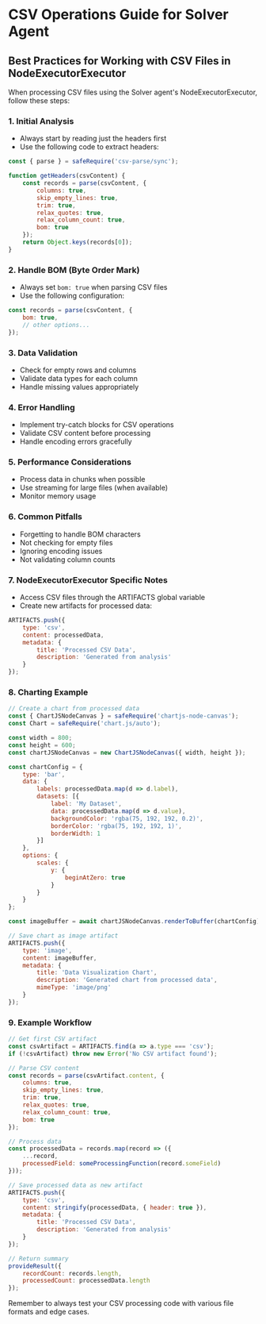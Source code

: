# CSV Operations Guide for Solver Agent

## Best Practices for Working with CSV Files in NodeExecutorExecutor

When processing CSV files using the Solver agent's NodeExecutorExecutor, follow these steps:

### 1. Initial Analysis
- Always start by reading just the headers first
- Use the following code to extract headers:
```javascript
const { parse } = safeRequire('csv-parse/sync');

function getHeaders(csvContent) {
    const records = parse(csvContent, {
        columns: true,
        skip_empty_lines: true,
        trim: true,
        relax_quotes: true,
        relax_column_count: true,
        bom: true
    });
    return Object.keys(records[0]);
}
```

### 2. Handle BOM (Byte Order Mark)
- Always set `bom: true` when parsing CSV files
- Use the following configuration:
```javascript
const records = parse(csvContent, {
    bom: true,
    // other options...
});
```

### 3. Data Validation
- Check for empty rows and columns
- Validate data types for each column
- Handle missing values appropriately

### 4. Error Handling
- Implement try-catch blocks for CSV operations
- Validate CSV content before processing
- Handle encoding errors gracefully

### 5. Performance Considerations
- Process data in chunks when possible
- Use streaming for large files (when available)
- Monitor memory usage

### 6. Common Pitfalls
- Forgetting to handle BOM characters
- Not checking for empty files
- Ignoring encoding issues
- Not validating column counts

### 7. NodeExecutorExecutor Specific Notes
- Access CSV files through the ARTIFACTS global variable
- Create new artifacts for processed data:
```javascript
ARTIFACTS.push({
    type: 'csv',
    content: processedData,
    metadata: {
        title: 'Processed CSV Data',
        description: 'Generated from analysis'
    }
});
```

### 8. Charting Example
```javascript
// Create a chart from processed data
const { ChartJSNodeCanvas } = safeRequire('chartjs-node-canvas');
const Chart = safeRequire('chart.js/auto');

const width = 800;
const height = 600;
const chartJSNodeCanvas = new ChartJSNodeCanvas({ width, height });

const chartConfig = {
    type: 'bar',
    data: {
        labels: processedData.map(d => d.label),
        datasets: [{
            label: 'My Dataset',
            data: processedData.map(d => d.value),
            backgroundColor: 'rgba(75, 192, 192, 0.2)',
            borderColor: 'rgba(75, 192, 192, 1)',
            borderWidth: 1
        }]
    },
    options: {
        scales: {
            y: {
                beginAtZero: true
            }
        }
    }
};

const imageBuffer = await chartJSNodeCanvas.renderToBuffer(chartConfig);

// Save chart as image artifact
ARTIFACTS.push({
    type: 'image',
    content: imageBuffer,
    metadata: {
        title: 'Data Visualization Chart',
        description: 'Generated chart from processed data',
        mimeType: 'image/png'
    }
});
```

### 9. Example Workflow
```javascript
// Get first CSV artifact
const csvArtifact = ARTIFACTS.find(a => a.type === 'csv');
if (!csvArtifact) throw new Error('No CSV artifact found');

// Parse CSV content
const records = parse(csvArtifact.content, {
    columns: true,
    skip_empty_lines: true,
    trim: true,
    relax_quotes: true,
    relax_column_count: true,
    bom: true
});

// Process data
const processedData = records.map(record => ({
    ...record,
    processedField: someProcessingFunction(record.someField)
}));

// Save processed data as new artifact
ARTIFACTS.push({
    type: 'csv',
    content: stringify(processedData, { header: true }),
    metadata: {
        title: 'Processed CSV Data',
        description: 'Generated from analysis'
    }
});

// Return summary
provideResult({
    recordCount: records.length,
    processedCount: processedData.length
});
```

Remember to always test your CSV processing code with various file formats and edge cases.
